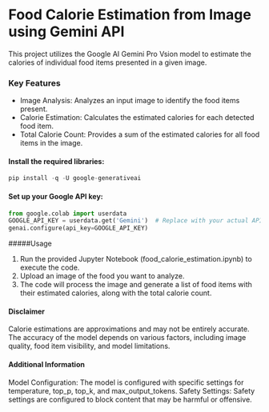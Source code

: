 # Food Calorie Estimation from Image using Gemini API

This project utilizes the Google AI Gemini Pro Vsion model to estimate the calories of individual food items presented in a given image.

### Key Features
- Image Analysis: Analyzes an input image to identify the food items present.
- Calorie Estimation: Calculates the estimated calories for each detected food item.
- Total Calorie Count: Provides a sum of the estimated calories for all food items in the image.

#### Install the required libraries:
```python
pip install -q -U google-generativeai
```

#### Set up your Google API key:
```python
from google.colab import userdata
GOOGLE_API_KEY = userdata.get('Gemini')  # Replace with your actual API key
genai.configure(api_key=GOOGLE_API_KEY)
```
#####Usage
1. Run the provided Jupyter Notebook (food_calorie_estimation.ipynb) to execute the code.
2. Upload an image of the food you want to analyze.
3. The code will process the image and generate a list of food items with their estimated calories, along with the total calorie count.

#### Disclaimer
 Calorie estimations are approximations and may not be entirely accurate.
 The accuracy of the model depends on various factors, including image quality, food item visibility, and model limitations.


#### Additional Information
 Model Configuration: The model is configured with specific settings for temperature, top_p, top_k, and max_output_tokens.
 Safety Settings: Safety settings are configured to block content that may be harmful or offensive.
